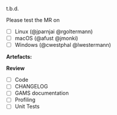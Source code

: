 t.b.d.

Please test the MR on

- [ ] Linux (@jparnjai @rgoltermann)
- [ ] macOS (@afust @jmonki)
- [ ] Windows (@cwestphal @lwestermann)

**Artefacts:** 

**Review**
- [ ] Code
- [ ] CHANGELOG
- [ ] GAMS documentation
- [ ] Profiling
- [ ] Unit Tests

